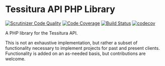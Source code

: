 # Tessitura API PHP Library
[![Scrutinizer Code Quality](https://scrutinizer-ci.com/g/clubdeuce/tessitura-php/badges/quality-score.png?b=main)](https://scrutinizer-ci.com/g/clubdeuce/tessitura-php/?branch=main)
[![Code Coverage](https://scrutinizer-ci.com/g/clubdeuce/tessitura-php/badges/coverage.png?b=main)](https://scrutinizer-ci.com/g/clubdeuce/tessitura-php/?branch=main)
[![Build Status](https://scrutinizer-ci.com/g/clubdeuce/tessitura-php/badges/build.png?b=main)](https://scrutinizer-ci.com/g/clubdeuce/tessitura-php/build-status/main)
[![codecov](https://codecov.io/gh/clubdeuce/tessitura-php/graph/badge.svg?token=B3JQ368TP6)](https://codecov.io/gh/clubdeuce/tessitura-php)

A PHP library for the Tessitura API.

This is not an exhaustive implementation, but rather a subset of functionality necessary to implement projects for
past and present clients. Functionality is added on an as-needed basis, but contributions are welcome.
